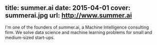 title: summer.ai
date: 2015-04-01
cover: summerai.jpg
url: http://www.summer.ai
---

I'm one of the founders of summer.ai, a Machine Intelligence consulting firm. We solve data science and machine learning problems for small and medium-sized start-ups.

